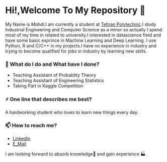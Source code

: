 # Hi!,Welcome To My Repository  👋

My Name is _Mahdi_.I am currently a student at [Tehran Polytechnic](https://aut.ac.ir/en).I study Industrial Engineering and Computer Science as a minor so actually I spend most of my time in related to university.I interested in datascience field and have some basic exprince in Machine Learning and Deep Learning. I use Python, R and C/C++ in my projects.I have no experience in industry and trying to become qualified for jobs in industry by learning new skills.

### 🌱 What do I do and What have I done? 

- Teaching Assistant of Probablity Theory
- Teaching Assistant of Engineering Statistics
- Taking Part in Kaggle Competition

### ⚡ One line that describes me best? 
A hardworking student who loves to learn new things every day.

### 📫 How to reach me?
- [LinkedIn](https://www.linkedin.com/in/mahdi-mohammadi-0330691b8/) 
- [E_Mail](mo.mahdi1379@gmail.com) 

I am looking forward to absorb knowledge🧠 and gain experience 🏭.


<!---
MastersMasterM/MastersMasterM is a ✨ special ✨ repository because its `README.md` (this file) appears on your GitHub profile.
You can click the Preview link to take a look at your changes.
--->
